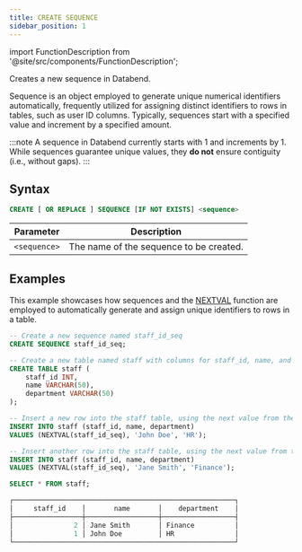 ```yaml
---
title: CREATE SEQUENCE
sidebar_position: 1
---
```


import FunctionDescription from '@site/src/components/FunctionDescription';

<FunctionDescription description="Introduced or updated: v1.2.426"/>

Creates a new sequence in Databend.

Sequence is an object employed to generate unique numerical identifiers automatically, frequently utilized for assigning distinct identifiers to rows in tables, such as user ID columns. Typically, sequences start with a specified value and increment by a specified amount. 

:::note
A sequence in Databend currently starts with 1 and increments by 1. While sequences guarantee unique values, they **do not** ensure contiguity (i.e., without gaps).
:::

## Syntax

```sql
CREATE [ OR REPLACE ] SEQUENCE [IF NOT EXISTS] <sequence>
```

| Parameter    | Description                             |
|--------------|-----------------------------------------|
| `<sequence>` | The name of the sequence to be created. |

## Examples

This example showcases how sequences and the [NEXTVAL](/sql/sql-functions/sequence-functions/nextval) function are employed to automatically generate and assign unique identifiers to rows in a table.

```sql
-- Create a new sequence named staff_id_seq
CREATE SEQUENCE staff_id_seq;

-- Create a new table named staff with columns for staff_id, name, and department
CREATE TABLE staff (
    staff_id INT,
    name VARCHAR(50),
    department VARCHAR(50)
);

-- Insert a new row into the staff table, using the next value from the staff_id_seq sequence for the staff_id column
INSERT INTO staff (staff_id, name, department)
VALUES (NEXTVAL(staff_id_seq), 'John Doe', 'HR');

-- Insert another row into the staff table, using the next value from the staff_id_seq sequence for the staff_id column
INSERT INTO staff (staff_id, name, department)
VALUES (NEXTVAL(staff_id_seq), 'Jane Smith', 'Finance');

SELECT * FROM staff;

┌───────────────────────────────────────────────────────┐
│     staff_id    │       name       │    department    │
├─────────────────┼──────────────────┼──────────────────┤
│               2 │ Jane Smith       │ Finance          │
│               1 │ John Doe         │ HR               │
└───────────────────────────────────────────────────────┘
```